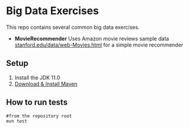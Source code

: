 # Big Data Exercises

This repo contains several common big data exercises.

* **MovieRecommender** Uses Amazon movie reviews sample data   [stanford.edu/data/web-Movies.html](http://snap.stanford.edu/data/web-Movies.html) for a simple movie recommender

    
 
 
## Setup

1. Install the  JDK 11.0
2. [Download & Install Maven](http://maven.apache.org/download.cgi)
   
 
## How to run tests

    #from the repository root
    mvn test
 
